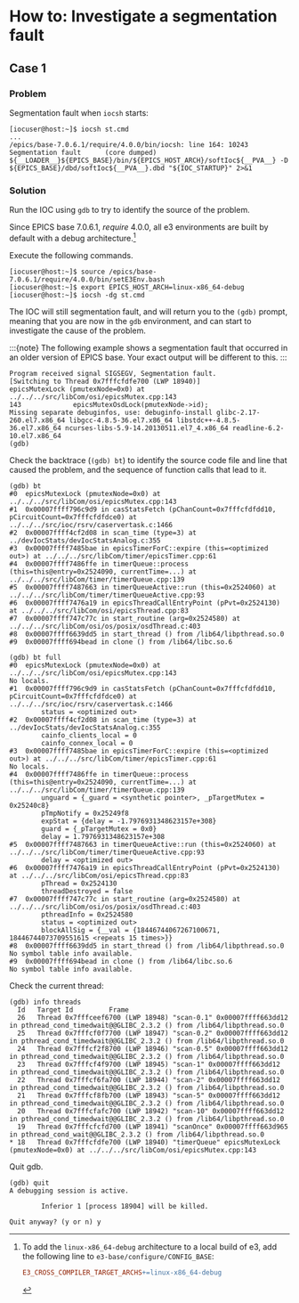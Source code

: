 # How to: Investigate a segmentation fault

## Case 1

### Problem

Segmentation fault when `iocsh` starts:

```console
[iocuser@host:~]$ iocsh st.cmd
...
/epics/base-7.0.6.1/require/4.0.0/bin/iocsh: line 164: 10243 Segmentation fault      (core dumped) ${__LOADER__}${EPICS_BASE}/bin/${EPICS_HOST_ARCH}/softIoc${__PVA__} -D ${EPICS_BASE}/dbd/softIoc${__PVA__}.dbd "${IOC_STARTUP}" 2>&1

```

### Solution

Run the IOC using `gdb` to try to identify the source of the problem.

Since EPICS base 7.0.6.1, *require* 4.0.0, all e3 environments are built by
default with a debug architecture.[^adddebugarch]

Execute the following commands. 

```console
[iocuser@host:~]$ source /epics/base-7.0.6.1/require/4.0.0/bin/setE3Env.bash
[iocuser@host:~]$ export EPICS_HOST_ARCH=linux-x86_64-debug
[iocuser@host:~]$ iocsh -dg st.cmd
```

The IOC will still segmentation fault, and will return you to the `(gdb)`
prompt, meaning that you are now in the `gdb` environment, and can start to
investigate the cause of the problem.

:::{note}
The following example shows a segmentation fault that occurred in an older
version of EPICS base. Your exact output will be different to this.
:::

```console
Program received signal SIGSEGV, Segmentation fault.
[Switching to Thread 0x7fffcfdfe700 (LWP 18940)]
epicsMutexLock (pmutexNode=0x0) at ../../../src/libCom/osi/epicsMutex.cpp:143
143             epicsMutexOsdLock(pmutexNode->id);
Missing separate debuginfos, use: debuginfo-install glibc-2.17-260.el7.x86_64 libgcc-4.8.5-36.el7.x86_64 libstdc++-4.8.5-36.el7.x86_64 ncurses-libs-5.9-14.20130511.el7_4.x86_64 readline-6.2-10.el7.x86_64
(gdb)
```

Check the backtrace (`(gdb) bt`) to identify the source code file and line that
caused the problem, and the sequence of function calls that lead to it.

```console
(gdb) bt
#0  epicsMutexLock (pmutexNode=0x0) at ../../../src/libCom/osi/epicsMutex.cpp:143
#1  0x00007ffff796c9d9 in casStatsFetch (pChanCount=0x7fffcfdfdd10, pCircuitCount=0x7fffcfdfdce0) at ../../../src/ioc/rsrv/caservertask.c:1466
#2  0x00007ffff4cf2d08 in scan_time (type=3) at ../devIocStats/devIocStatsAnalog.c:355
#3  0x00007ffff7485bae in epicsTimerForC::expire (this=<optimized out>) at ../../../src/libCom/timer/epicsTimer.cpp:61
#4  0x00007ffff7486ffe in timerQueue::process (this=this@entry=0x2524090, currentTime=...) at ../../../src/libCom/timer/timerQueue.cpp:139
#5  0x00007ffff7487663 in timerQueueActive::run (this=0x2524060) at ../../../src/libCom/timer/timerQueueActive.cpp:93
#6  0x00007ffff7476a19 in epicsThreadCallEntryPoint (pPvt=0x2524130) at ../../../src/libCom/osi/epicsThread.cpp:83
#7  0x00007ffff747c77c in start_routine (arg=0x2524580) at ../../../src/libCom/osi/os/posix/osdThread.c:403
#8  0x00007ffff6639dd5 in start_thread () from /lib64/libpthread.so.0
#9  0x00007ffff694bead in clone () from /lib64/libc.so.6
```

```console
(gdb) bt full
#0  epicsMutexLock (pmutexNode=0x0) at ../../../src/libCom/osi/epicsMutex.cpp:143
No locals.
#1  0x00007ffff796c9d9 in casStatsFetch (pChanCount=0x7fffcfdfdd10, pCircuitCount=0x7fffcfdfdce0) at ../../../src/ioc/rsrv/caservertask.c:1466
        status = <optimized out>
#2  0x00007ffff4cf2d08 in scan_time (type=3) at ../devIocStats/devIocStatsAnalog.c:355
        cainfo_clients_local = 0
        cainfo_connex_local = 0
#3  0x00007ffff7485bae in epicsTimerForC::expire (this=<optimized out>) at ../../../src/libCom/timer/epicsTimer.cpp:61
No locals.
#4  0x00007ffff7486ffe in timerQueue::process (this=this@entry=0x2524090, currentTime=...) at ../../../src/libCom/timer/timerQueue.cpp:139
        unguard = {_guard = <synthetic pointer>, _pTargetMutex = 0x25240c8}
        pTmpNotify = 0x25249f8
        expStat = {delay = -1.7976931348623157e+308}
        guard = {_pTargetMutex = 0x0}
        delay = 1.7976931348623157e+308
#5  0x00007ffff7487663 in timerQueueActive::run (this=0x2524060) at ../../../src/libCom/timer/timerQueueActive.cpp:93
        delay = <optimized out>
#6  0x00007ffff7476a19 in epicsThreadCallEntryPoint (pPvt=0x2524130) at ../../../src/libCom/osi/epicsThread.cpp:83
        pThread = 0x2524130
        threadDestroyed = false
#7  0x00007ffff747c77c in start_routine (arg=0x2524580) at ../../../src/libCom/osi/os/posix/osdThread.c:403
        pthreadInfo = 0x2524580
        status = <optimized out>
        blockAllSig = {__val = {18446744067267100671, 18446744073709551615 <repeats 15 times>}}
#8  0x00007ffff6639dd5 in start_thread () from /lib64/libpthread.so.0
No symbol table info available.
#9  0x00007ffff694bead in clone () from /lib64/libc.so.6
No symbol table info available.
```

Check the current thread:

```console
(gdb) info threads
  Id   Target Id         Frame
  26   Thread 0x7fffceef6700 (LWP 18948) "scan-0.1" 0x00007ffff663dd12 in pthread_cond_timedwait@@GLIBC_2.3.2 () from /lib64/libpthread.so.0
  25   Thread 0x7fffcf0f7700 (LWP 18947) "scan-0.2" 0x00007ffff663dd12 in pthread_cond_timedwait@@GLIBC_2.3.2 () from /lib64/libpthread.so.0
  24   Thread 0x7fffcf2f8700 (LWP 18946) "scan-0.5" 0x00007ffff663dd12 in pthread_cond_timedwait@@GLIBC_2.3.2 () from /lib64/libpthread.so.0
  23   Thread 0x7fffcf4f9700 (LWP 18945) "scan-1" 0x00007ffff663dd12 in pthread_cond_timedwait@@GLIBC_2.3.2 () from /lib64/libpthread.so.0
  22   Thread 0x7fffcf6fa700 (LWP 18944) "scan-2" 0x00007ffff663dd12 in pthread_cond_timedwait@@GLIBC_2.3.2 () from /lib64/libpthread.so.0
  21   Thread 0x7fffcf8fb700 (LWP 18943) "scan-5" 0x00007ffff663dd12 in pthread_cond_timedwait@@GLIBC_2.3.2 () from /lib64/libpthread.so.0
  20   Thread 0x7fffcfafc700 (LWP 18942) "scan-10" 0x00007ffff663dd12 in pthread_cond_timedwait@@GLIBC_2.3.2 () from /lib64/libpthread.so.0
  19   Thread 0x7fffcfcfd700 (LWP 18941) "scanOnce" 0x00007ffff663d965 in pthread_cond_wait@@GLIBC_2.3.2 () from /lib64/libpthread.so.0
* 18   Thread 0x7fffcfdfe700 (LWP 18940) "timerQueue" epicsMutexLock (pmutexNode=0x0) at ../../../src/libCom/osi/epicsMutex.cpp:143
```

Quit gdb.

```console
(gdb) quit
A debugging session is active.

        Inferior 1 [process 18904] will be killed.

Quit anyway? (y or n) y
```

[^adddebugarch]: To add the `linux-x86_64-debug` architecture to a local build
    of e3, add the following line to `e3-base/configure/CONFIG_BASE`:

    ```makefile
    E3_CROSS_COMPILER_TARGET_ARCHS+=linux-x86_64-debug
    ```
